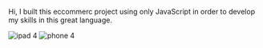 Hi, I built this eccommerc project using only JavaScript in order to develop my skills in this great language.

 ![ipad 4](https://github.com/user-attachments/assets/6e39335b-d886-4913-962e-23b931244169)
![phone 4](https://github.com/user-attachments/assets/7ab61a07-3116-4f46-8b09-a5cf636f18ef)
